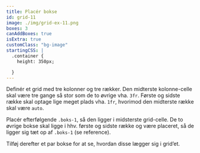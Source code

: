 ```yaml
---
title: Placér bokse
id: grid-11
image: ./img/grid-ex-11.png
boxes: 3
canAddBoxes: true
isExtra: true
customClass: "bg-image"
startingCSS: |
  .container {
    height: 350px;

  }
---
```


Definér et grid med tre kolonner og tre rækker. Den midterste kolonne-celle skal være tre gange så stor som de to øvrige vha. `3fr`. Første og sidste række skal optage lige meget plads vha. `1fr`, hvorimod den midterste række skal være `auto`.

Placér efterfølgende `.boks-1`, så den ligger i midsterste grid-celle. De to øvrige bokse skal ligge i hhv. første og sidste række og være placeret, så de ligger sig tæt op af `.boks-1` (se reference).

Tilføj derefter et par bokse for at se, hvordan disse lægger sig i grid’et.
